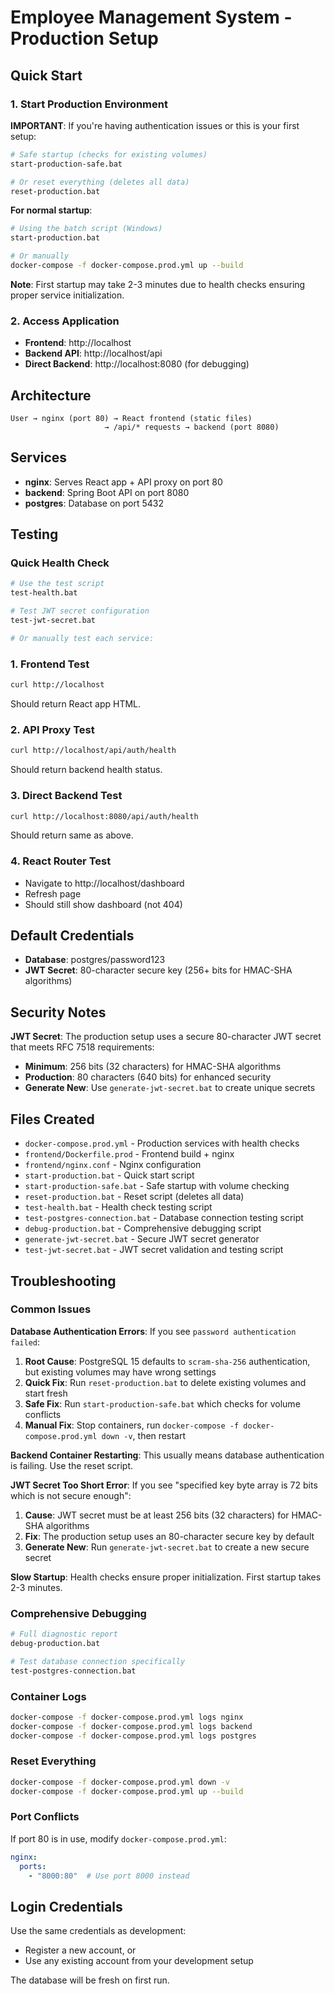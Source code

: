 # Employee Management System - Production Setup

## Quick Start

### 1. Start Production Environment

**IMPORTANT**: If you're having authentication issues or this is your first setup:

```bash
# Safe startup (checks for existing volumes)
start-production-safe.bat

# Or reset everything (deletes all data)
reset-production.bat
```

**For normal startup**:
```bash
# Using the batch script (Windows)
start-production.bat

# Or manually
docker-compose -f docker-compose.prod.yml up --build
```

**Note**: First startup may take 2-3 minutes due to health checks ensuring proper service initialization.

### 2. Access Application
- **Frontend**: http://localhost
- **Backend API**: http://localhost/api
- **Direct Backend**: http://localhost:8080 (for debugging)

## Architecture

```
User → nginx (port 80) → React frontend (static files)
                     → /api/* requests → backend (port 8080)
```

## Services

- **nginx**: Serves React app + API proxy on port 80
- **backend**: Spring Boot API on port 8080
- **postgres**: Database on port 5432

## Testing

### Quick Health Check
```bash
# Use the test script
test-health.bat

# Test JWT secret configuration
test-jwt-secret.bat

# Or manually test each service:
```

### 1. Frontend Test
```bash
curl http://localhost
```
Should return React app HTML.

### 2. API Proxy Test
```bash
curl http://localhost/api/auth/health
```
Should return backend health status.

### 3. Direct Backend Test
```bash
curl http://localhost:8080/api/auth/health
```
Should return same as above.

### 4. React Router Test
- Navigate to http://localhost/dashboard
- Refresh page
- Should still show dashboard (not 404)

## Default Credentials

- **Database**: postgres/password123
- **JWT Secret**: 80-character secure key (256+ bits for HMAC-SHA algorithms)

## Security Notes

**JWT Secret**: The production setup uses a secure 80-character JWT secret that meets RFC 7518 requirements:
- **Minimum**: 256 bits (32 characters) for HMAC-SHA algorithms
- **Production**: 80 characters (640 bits) for enhanced security
- **Generate New**: Use `generate-jwt-secret.bat` to create unique secrets

## Files Created

- `docker-compose.prod.yml` - Production services with health checks
- `frontend/Dockerfile.prod` - Frontend build + nginx
- `frontend/nginx.conf` - Nginx configuration
- `start-production.bat` - Quick start script
- `start-production-safe.bat` - Safe startup with volume checking
- `reset-production.bat` - Reset script (deletes all data)
- `test-health.bat` - Health check testing script
- `test-postgres-connection.bat` - Database connection testing script
- `debug-production.bat` - Comprehensive debugging script
- `generate-jwt-secret.bat` - Secure JWT secret generator
- `test-jwt-secret.bat` - JWT secret validation and testing script

## Troubleshooting

### Common Issues

**Database Authentication Errors**: If you see `password authentication failed`:
1. **Root Cause**: PostgreSQL 15 defaults to `scram-sha-256` authentication, but existing volumes may have wrong settings
2. **Quick Fix**: Run `reset-production.bat` to delete existing volumes and start fresh
3. **Safe Fix**: Run `start-production-safe.bat` which checks for volume conflicts
4. **Manual Fix**: Stop containers, run `docker-compose -f docker-compose.prod.yml down -v`, then restart

**Backend Container Restarting**: This usually means database authentication is failing. Use the reset script.

**JWT Secret Too Short Error**: If you see "specified key byte array is 72 bits which is not secure enough":
1. **Cause**: JWT secret must be at least 256 bits (32 characters) for HMAC-SHA algorithms
2. **Fix**: The production setup uses an 80-character secure key by default
3. **Generate New**: Run `generate-jwt-secret.bat` to create a new secure secret

**Slow Startup**: Health checks ensure proper initialization. First startup takes 2-3 minutes.

### Comprehensive Debugging
```bash
# Full diagnostic report
debug-production.bat

# Test database connection specifically
test-postgres-connection.bat
```

### Container Logs
```bash
docker-compose -f docker-compose.prod.yml logs nginx
docker-compose -f docker-compose.prod.yml logs backend
docker-compose -f docker-compose.prod.yml logs postgres
```

### Reset Everything
```bash
docker-compose -f docker-compose.prod.yml down -v
docker-compose -f docker-compose.prod.yml up --build
```

### Port Conflicts
If port 80 is in use, modify `docker-compose.prod.yml`:
```yaml
nginx:
  ports:
    - "8000:80"  # Use port 8000 instead
```

## Login Credentials

Use the same credentials as development:
- Register a new account, or
- Use any existing account from your development setup

The database will be fresh on first run. 